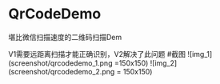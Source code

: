 # QrCodeDemo
堪比微信扫描速度的二维码扫描Dem

V1需要远距离扫描才能正确识别，V2解决了此问题
#截图
![img_1](screenshot/qrcodedemo_1.png =150x150) ![img_2](screenshot/qrcodedemo_2.png = 150x150)
